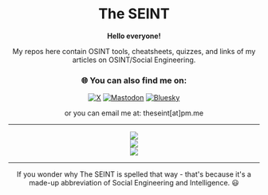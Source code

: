 <div align="center">

# The SEINT

**Hello everyone!**

My repos here contain OSINT tools, cheatsheets, quizzes, and links of my articles on OSINT/Social Engineering.

### 🌐 You can also find me on:
[![X](https://img.shields.io/badge/X-000000?style=for-the-badge&logo=x&logoColor=white)](https://twitter.com/seint_pl)
[![Mastodon](https://img.shields.io/badge/-MASTODON-%232B90D9?style=for-the-badge&logo=mastodon&logoColor=white)](https://infosec.exchange/@SEINT)
[![Bluesky](https://img.shields.io/badge/Bluesky-0285FF?logo=bluesky&logoColor=fff&style=for-the-badge)](https://bsky.app/profile/seint.pl)

or you can email me at: theseint[at]pm.me

---

![](https://github-readme-stats.vercel.app/api?username=seintpl&theme=default&hide_border=false&include_all_commits=true&count_private=false)<br/>
![](https://github-readme-streak-stats.herokuapp.com/?user=seintpl&theme=default&hide_border=false)<br/>
![](https://github-readme-stats.vercel.app/api/top-langs/?username=seintpl&theme=default&hide_border=false&include_all_commits=true&count_private=false&layout=compact)

---

If you wonder why The SEINT is spelled that way - that's because it's a made-up abbreviation of Social Engineering and Intelligence. 😃

</div>
